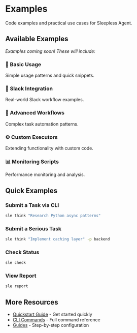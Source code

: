 # Examples

Code examples and practical use cases for Sleepless Agent.

## Available Examples

*Examples coming soon! These will include:*

### 📝 Basic Usage
Simple usage patterns and quick snippets.

### 💬 Slack Integration
Real-world Slack workflow examples.

### 🔄 Advanced Workflows
Complex task automation patterns.

### ⚙️ Custom Executors
Extending functionality with custom code.

### 📊 Monitoring Scripts
Performance monitoring and analysis.

## Quick Examples

### Submit a Task via CLI
```bash
sle think "Research Python async patterns"
```

### Submit a Serious Task
```bash
sle think "Implement caching layer" -p backend
```

### Check Status
```bash
sle check
```

### View Report
```bash
sle report
```

## More Resources

- [Quickstart Guide](../quickstart.md) - Get started quickly
- [CLI Commands](../reference/api/cli-commands.md) - Full command reference
- [Guides](../guides/index.md) - Step-by-step configuration